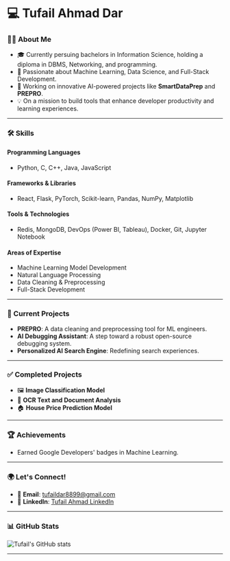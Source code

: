 # 💻 Tufail Ahmad Dar

### 👨‍💻 About Me
- 🎓 Currently persuing bachelors in Information Science, holding a diploma in DBMS, Networking, and programming.
- 🌟 Passionate about Machine Learning, Data Science, and Full-Stack Development.
- 🚀 Working on innovative AI-powered projects like **SmartDataPrep** and **PREPRO**.
- 💡 On a mission to build tools that enhance developer productivity and learning experiences.

---

### 🛠️ Skills
#### **Programming Languages**
- Python, C, C++, Java, JavaScript

#### **Frameworks & Libraries**
- React, Flask, PyTorch, Scikit-learn, Pandas, NumPy, Matplotlib

#### **Tools & Technologies**
- Redis, MongoDB, DevOps (Power BI, Tableau), Docker, Git, Jupyter Notebook

#### **Areas of Expertise**
- Machine Learning Model Development
- Natural Language Processing
- Data Cleaning & Preprocessing
- Full-Stack Development

---

### 🌟 Current Projects
- **PREPRO**: A data cleaning and preprocessing tool for ML engineers.
- **AI Debugging Assistant**: A step toward a robust open-source debugging system.
- **Personalized AI Search Engine**: Redefining search experiences.

---

### ✅ Completed Projects
- 🖼️ **Image Classification Model**
- 📄 **OCR Text and Document Analysis**
- 🏠 **House Price Prediction Model**

---

### 🏆 Achievements
- Earned Google Developers' badges in Machine Learning.

---

### 🌍 Let's Connect!
- 📧 **Email**: tufaildar8899@gmail.com
- 💼 **LinkedIn**: [Tufail Ahmad LinkedIn](https://www.linkedin.com/in/tufail-ahmad-329473326/)

---

### 📊 GitHub Stats
![Tufail's GitHub stats](https://github-readme-stats.vercel.app/api?username=tufail-ahmad-09&show_icons=true&theme=radical)

---
